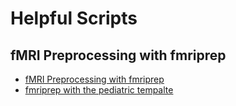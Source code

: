 # Helpful Scripts

## fMRI Preprocessing with fmriprep
- [fMRI Preprocessing with fmriprep](https://tu-coding-outreach-group.github.io/helpful_scripts/fmri_preprocessing/index.html)
- [fmriprep with the pediatric tempalte](https://github.com/TU-Coding-Outreach-Group/helpful_scripts/tree/main/fmri_preprocessing/pediatric_template)
